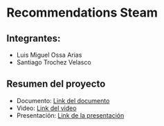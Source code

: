 # Recommendations Steam

## Integrantes:

- Luis Miguel Ossa Arias
- Santiago Trochez Velasco

## Resumen del proyecto

- Documento: [Link del documento](https://drive.google.com/file/d/1Ozw7rlcRoftpds4tLNEBsMzNVyiv1LBq/view?usp=sharing)
- Video: [Link del video](https://youtu.be/u4zSszCYIuM)
- Presentación: [Link de la presentación](https://docs.google.com/presentation/d/1BBMkPlGeUqBGi3a2ho26VXe_y6TR40lSwOHhrSW9VP4/edit?usp=sharing)
